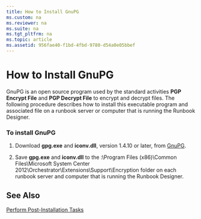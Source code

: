 ```yaml
---
title: How to Install GnuPG
ms.custom: na
ms.reviewer: na
ms.suite: na
ms.tgt_pltfrm: na
ms.topic: article
ms.assetid: 956fae40-f1bd-4fbd-9780-d54a0e05bbef
---
```

# How to Install GnuPG
GnuPG is an open source program used by the standard activities **PGP Encrypt File** and **PGP Decrypt File** to encrypt and decrypt files. The following procedure describes how to install this executable program and associated file on a runbook server or computer that is running the Runbook Designer.

### To install GnuPG

1.  Download **gpg.exe** and **iconv.dll**, version 1.4.10 or later, from [GnuPG](http://go.microsoft.com/fwlink/p/?LinkId=221053).

2.  Save **gpg.exe** and **iconv.dll** to the <System drive>:\\Program Files \(x86\)\\Common Files\\Microsoft System Center 2012\\Orchestrator\\Extensions\\Support\\Encryption folder on each runbook server and computer that is running the Runbook Designer.

## See Also
[Perform Post-Installation Tasks](./Perform-Post-Installation-Tasks.md)


